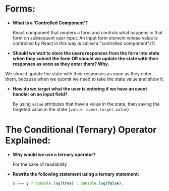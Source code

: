 # Forms:

- **What is a ‘Controlled Component’?**

  React component that renders a form and controls what happens in that form on subsequent user input. An input form element whose value is controlled by React in this way is called a “controlled component”.(1)

- **Should we wait to store the users responses from the form into state when they submit the form OR should we update the state with their responses as soon as they enter them? Why.**

We should update the state with their responses as soon as they enter them, because when we submit we need to take the state value and show it.

- **How do we target what the user is entering if we have an event handler on an input field?**

  By using `value` attributes that have a value in the state, then saving the targeted value in the state `{value: event.target.value}`

# The Conditional (Ternary) Operator Explained:

- **Why would we use a ternary operator?**

  For the sake of readability

- **Rewrite the following statement using a ternary statement:**

  ```javascript
  x === y ? console.log(true) : console.log(false);
  ```

